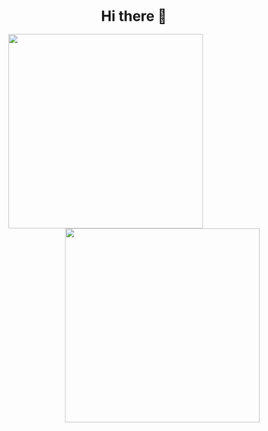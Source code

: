 <div align="center">
  
<h1>Hi there 👋</h1>

<img width="390" align="left" src="https://gist.githubusercontent.com/marvinscham/2c47caf3cc853cc0977cbfb6f54c602d/raw/left-panel.svg">
<img width="390" align="right" src="https://gist.githubusercontent.com/marvinscham/2c47caf3cc853cc0977cbfb6f54c602d/raw/right-panel.svg">

</div>

<!--
![](http://github-profile-summary-cards.vercel.app/api/cards/profile-details?username=marvinscham&theme=github_dark)
<br>
![](https://github-profile-summary-cards.vercel.app/api/cards/productive-time?username=marvinscham&theme=github_dark)
![](http://github-profile-summary-cards.vercel.app/api/cards/stats?username=marvinscham&theme=github_dark&utcOffset=8)
<br>
![](https://github-profile-summary-cards.vercel.app/api/cards/repos-per-language?username=marvinscham&theme=github_dark)
![](https://github-profile-summary-cards.vercel.app/api/cards/most-commit-language?username=marvinscham&theme=github_dark)
**marvinscham/marvinscham** is a ✨ _special_ ✨ repository because its `README.md` (this file) appears on your GitHub profile.

Here are some ideas to get you started:

- 🔭 I’m currently working on ...
- 🌱 I’m currently learning ...
- 👯 I’m looking to collaborate on ...
- 🤔 I’m looking for help with ...
- 💬 Ask me about ...
- 📫 How to reach me: ...
- 😄 Pronouns: ...
- ⚡ Fun fact: ...
-->
